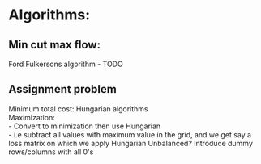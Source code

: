 # Algorithms:

## Min cut max flow:
  Ford Fulkersons algorithm - TODO

## Assignment problem
  Minimum total cost: Hungarian algorithms  
  Maximization:  
    - Convert to minimization then use Hungarian  
    - i.e subtract all values with maximum value in the grid, and we get say a loss matrix on which we apply Hungarian
  Unbalanced? Introduce dummy rows/columns with all 0's  
